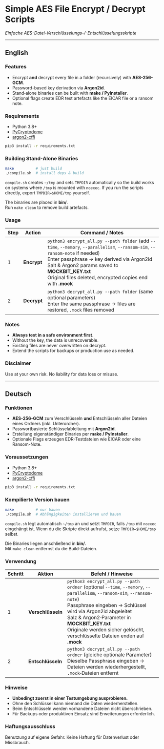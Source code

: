 # Simple AES File Encrypt / Decrypt Scripts
_Einfache AES-Datei-Verschlüsselungs-/-Entschlüsselungsskripte_

---

## English

### Features
* Encrypt **and** decrypt every file in a folder (recursively) with **AES-256-GCM**.  
* Password-based key derivation via **Argon2id**.  
* Stand‑alone binaries can be built with **make / PyInstaller**.
* Optional flags create EDR test artefacts like the EICAR file or a ransom note.

### Requirements
* Python 3.8+  
* [PyCryptodome](https://www.pycryptodome.org/)  
* [argon2-cffi](https://pypi.org/project/argon2-cffi/)

```bash
pip3 install -r requirements.txt
```

### Building Stand‑Alone Binaries

```bash
make          # just build
./compile.sh  # install deps & build
```

`compile.sh` creates `~/tmp` and sets `TMPDIR` automatically so the build works
on systems where `/tmp` is mounted with `noexec`. If you run the scripts
directly, export `TMPDIR=$HOME/tmp` yourself.

The binaries are placed in **bin/**.  
Run `make clean` to remove build artefacts.

### Usage

| Step | Action | Command / Notes |
|------|--------|-----------------|
| 1 | **Encrypt** | `python3 encrypt_all.py --path folder` (add `--time`, `--memory`, `--parallelism`, `--ransom-sim`, `--ransom-note` if needed)<br>Enter passphrase → key derived via Argon2id<br>Salt & Argon2 params saved to **MOCKBIT_KEY.txt**<br>Original files deleted, encrypted copies end with **.mock** |
| 2 | **Decrypt** | `python3 decrypt_all.py --path folder` (same optional parameters)<br>Enter the same passphrase → files are restored, `.mock` files removed |

### Notes
* **Always test in a safe environment first.**
* Without the key, the data is unrecoverable.
* Existing files are never overwritten on decrypt.
* Extend the scripts for backups or production use as needed.

### Disclaimer
Use at your own risk. No liability for data loss or misuse.

---

## Deutsch

### Funktionen
* **AES‑256‑GCM** zum Verschlüsseln **und** Entschlüsseln aller Dateien eines Ordners (inkl. Unterordner).  
* Passwortbasierte Schlüsselableitung mit **Argon2id**.  
* Erstellung eigenständiger Binaries per **make / PyInstaller**.
* Optionale Flags erzeugen EDR-Testdateien wie EICAR oder eine Ransom-Note.

### Voraussetzungen
* Python 3.8+  
* [PyCryptodome](https://www.pycryptodome.org/)  
* [argon2-cffi](https://pypi.org/project/argon2-cffi/)

```bash
pip3 install -r requirements.txt
```

### Kompilierte Version bauen

```bash
make          # nur bauen
./compile.sh  # Abhängigkeiten installieren und bauen
```

`compile.sh` legt automatisch `~/tmp` an und setzt `TMPDIR`, falls `/tmp` mit
`noexec` eingehängt ist. Wenn du die Skripte direkt aufrufst, setze
`TMPDIR=$HOME/tmp` selbst.

Die Binaries liegen anschließend in **bin/**.  
Mit `make clean` entfernst du die Build-Dateien.

### Verwendung

| Schritt | Aktion | Befehl / Hinweise |
|---------|--------|-------------------|
| 1 | **Verschlüsseln** | `python3 encrypt_all.py --path ordner` (optional `--time`, `--memory`, `--parallelism`, `--ransom-sim`, `--ransom-note`)<br>Passphrase eingeben → Schlüssel wird via Argon2id abgeleitet<br>Salz & Argon2‑Parameter in **MOCKBIT_KEY.txt**<br>Originale werden sicher gelöscht, verschlüsselte Dateien enden auf **.mock** |
| 2 | **Entschlüsseln** | `python3 decrypt_all.py --path ordner` (gleiche optionale Parameter)<br>Dieselbe Passphrase eingeben → Dateien werden wiederhergestellt, `.mock`‑Dateien entfernt |

### Hinweise
* **Unbedingt zuerst in einer Testumgebung ausprobieren.**
* Ohne den Schlüssel kann niemand die Daten wiederherstellen.
* Beim Entschlüsseln werden vorhandene Dateien nicht überschrieben.
* Für Backups oder produktiven Einsatz sind Erweiterungen erforderlich.

### Haftungsausschluss
Benutzung auf eigene Gefahr. Keine Haftung für Datenverlust oder Missbrauch.
